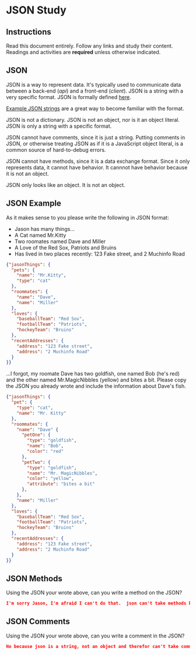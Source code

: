 # JSON Study

## Instructions

Read this document entirely. Follow any links and study their content. Readings
and activities are **required** unless otherwise indicated.

## JSON

JSON is a way to represent data. It's typically used to communicate data between
a back-end (*api*) and a front-end (*client*). JSON is a string with a very
specific format. JSON is formally defined [here](http://www.json.org/).

[Example JSON strings](http://json.org/example.html) are a great way to become
familiar with the format.

JSON is not a dictionary. JSON is not an object, nor is it an object literal.
JSON is only a string with a specific format.

JSON cannot have comments, since it is just a string. Putting comments in JSON,
or otherwise treating JSON as if it is a JavaScript object literal, is a common
source of hard-to-debug errors.

JSON cannot have methods, since it is a data exchange format. Since it only
represents data, it cannot have behavior. It cannnot have behavior because it is
not an object.

JSON only looks like an object. It is not an object.

## JSON Example

As it makes sense to you please write the following in JSON format:

-  Jason has many things...
- A Cat named Mr.Kitty
- Two roomates named Dave and Miller
- A Love of the Red Sox, Patriots and Bruins
- Has lived in two places recently: 123 Fake street, and 2 Muchinfo Road

```json
{"jasonThings": {
  "pets": {
    "name": "Mr.Kitty",
    "type": "cat"
  },
  "roommates": {
    "name": "Dave",
    "name": "Miller"
  },
  "loves": {
    "baseballTeam": "Red Sox",
    "footballTeam": "Patriots",
    "hockeyTeam": "Bruins"
  },
  "recentAddresses": {
    "address": "123 Fake street",
    "address": "2 Muchinfo Road"
  }
}}

```

...I forgot, my roomate Dave has two goldfish, one named Bob (he's red) and the
other named Mr.MagicNibbles (yellow) and bites a bit. Please copy the JSON you
already wrote and include the information about Dave's fish.

```json
{"jasonThings": {
  "pet": {
    "type": "cat",
    "name": "Mr. Kitty"
  },
  "roommates": {
    "name": "Dave" {
      "petOne": {
        "type": "goldfish",
        "name": "Bob",
        "color": "red"
      },
      "petTwo": {
        "type": "goldfish",
        "name": "Mr. MagicNibbles",
        "color": "yellow",
        "attribute": "bites a bit"
      },
    },
    "name": "Miller"
  },
  "loves": {
    "baseballTeam": "Red Sox",
    "footballTeam": "Patriots",
    "hockeyTeam": "Bruins"
  },
  "recentAddresses": {
    "address": "123 Fake street",
    "address": "2 Muchinfo Road"
  }
}}
```

## JSON Methods

Using the JSON your wrote above, can you write a method on the JSON?

```json
I'm sorry Jason, I'm afraid I can't do that.  json can't take methods because it's not an object.  
```

## JSON Comments

Using the JSON your wrote above, can you write a comment in the JSON?

```json
No because json is a string, not an object and therefor can't take comments.
```
